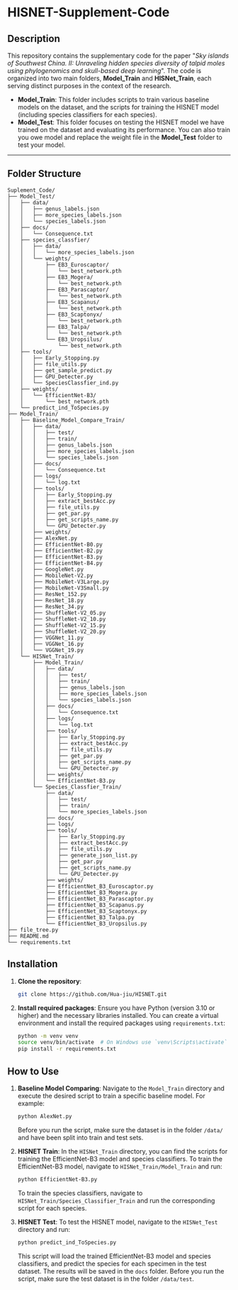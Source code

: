# HISNET-Supplement-Code

## Description

This repository contains the supplementary code for the paper "*Sky islands of Southwest China. II: Unraveling hidden species diversity of talpid moles using phylogenomics and skull-based deep learning*". The code is organized into two main folders, **Model_Train** and **HISNet_Train**, each serving distinct purposes in the context of the research.

- **Model_Train**: This folder includes scripts to train various baseline models on the dataset, and the scripts for training the HISNET model (including species classifiers for each species).
- **Model_Test**: This folder focuses on testing the HISNET model we have trained on the dataset and evaluating its performance. You can also train you owe model and replace the weight file in the **Model_Test** folder to test your model.

---

## Folder Structure
```
Suplement_Code/
├── Model_Test/
│   ├── data/
│   │   ├── genus_labels.json
│   │   ├── more_species_labels.json
│   │   └── species_labels.json
│   ├── docs/
│   │   └── Consequence.txt
│   ├── species_classfier/
│   │   ├── data/
│   │   │   └── more_species_labels.json
│   │   └── weights/
│   │       ├── EB3_Euroscaptor/
│   │       │   └── best_network.pth
│   │       ├── EB3_Mogera/
│   │       │   └── best_network.pth
│   │       ├── EB3_Parascaptor/
│   │       │   └── best_network.pth
│   │       ├── EB3_Scapanus/
│   │       │   └── best_network.pth
│   │       ├── EB3_Scaptonyx/
│   │       │   └── best_network.pth
│   │       ├── EB3_Talpa/
│   │       │   └── best_network.pth
│   │       └── EB3_Uropsilus/
│   │           └── best_network.pth
│   ├── tools/
│   │   ├── Early_Stopping.py
│   │   ├── file_utils.py
│   │   ├── get_sample_predict.py
│   │   ├── GPU_Detecter.py
│   │   └── SpeciesClassfier_ind.py
│   ├── weights/
│   │   └── EfficientNet-B3/
│   │       └── best_network.pth
│   └── predict_ind_ToSpecies.py
├── Model_Train/
│   ├── Baseline_Model_Compare_Train/
│   │   ├── data/
│   │   │   ├── test/
│   │   │   ├── train/
│   │   │   ├── genus_labels.json
│   │   │   ├── more_species_labels.json
│   │   │   └── species_labels.json
│   │   ├── docs/
│   │   │   └── Consequence.txt
│   │   ├── logs/
│   │   │   └── log.txt
│   │   ├── tools/
│   │   │   ├── Early_Stopping.py
│   │   │   ├── extract_bestAcc.py
│   │   │   ├── file_utils.py
│   │   │   ├── get_par.py
│   │   │   ├── get_scripts_name.py
│   │   │   └── GPU_Detecter.py
│   │   ├── weights/
│   │   ├── AlexNet.py
│   │   ├── EfficientNet-B0.py
│   │   ├── EfficientNet-B2.py
│   │   ├── EfficientNet-B3.py
│   │   ├── EfficientNet-B4.py
│   │   ├── GoogleNet.py
│   │   ├── MobileNet-V2.py
│   │   ├── MobileNet-V3Large.py
│   │   ├── MobileNet-V3Small.py
│   │   ├── ResNet_152.py
│   │   ├── ResNet_18.py
│   │   ├── ResNet_34.py
│   │   ├── ShuffleNet-V2_05.py
│   │   ├── ShuffleNet-V2_10.py
│   │   ├── ShuffleNet-V2_15.py
│   │   ├── ShuffleNet-V2_20.py
│   │   ├── VGGNet_11.py
│   │   ├── VGGNet_16.py
│   │   └── VGGNet_19.py
│   └── HISNet_Train/
│       ├── Model_Train/
│       │   ├── data/
│       │   │   ├── test/
│       │   │   ├── train/
│       │   │   ├── genus_labels.json
│       │   │   ├── more_species_labels.json
│       │   │   └── species_labels.json
│       │   ├── docs/
│       │   │   └── Consequence.txt
│       │   ├── logs/
│       │   │   └── log.txt
│       │   ├── tools/
│       │   │   ├── Early_Stopping.py
│       │   │   ├── extract_bestAcc.py
│       │   │   ├── file_utils.py
│       │   │   ├── get_par.py
│       │   │   ├── get_scripts_name.py
│       │   │   └── GPU_Detecter.py
│       │   ├── weights/
│       │   └── EfficientNet-B3.py
│       └── Species_Classfier_Train/
│           ├── data/
│           │   ├── test/
│           │   ├── train/
│           │   └── more_species_labels.json
│           ├── docs/
│           ├── logs/
│           ├── tools/
│           │   ├── Early_Stopping.py
│           │   ├── extract_bestAcc.py
│           │   ├── file_utils.py
│           │   ├── generate_json_list.py
│           │   ├── get_par.py
│           │   ├── get_scripts_name.py
│           │   └── GPU_Detecter.py
│           ├── weights/
│           ├── EfficientNet_B3_Euroscaptor.py
│           ├── EfficientNet_B3_Mogera.py
│           ├── EfficientNet_B3_Parascaptor.py
│           ├── EfficientNet_B3_Scapanus.py
│           ├── EfficientNet_B3_Scaptonyx.py
│           ├── EfficientNet_B3_Talpa.py
│           └── EfficientNet_B3_Uropsilus.py
├── file_tree.py
├── README.md
└── requirements.txt
```

## Installation

1. **Clone the repository**:
   ```bash
   git clone https://github.com/Hua-jiu/HISNET.git
   ```

2. **Install required packages**:
   Ensure you have Python (version 3.10 or higher) and the necessary libraries installed. You can create a virtual environment and install the required packages using `requirements.txt`:
   ```bash
   python -m venv venv
   source venv/bin/activate  # On Windows use `venv\Scripts\activate`
   pip install -r requirements.txt
   ```
## How to Use

1. **Baseline Model Comparing**:
    Navigate to the `Model_Train` directory and execute the desired script to train a specific baseline model. For example:
    ```bash
    python AlexNet.py
    ```
    Before you run the script, make sure the dataset is in the folder `/data/` and have been split into train and test sets.

2. **HISNET Train**:
    In the `HISNet_Train` directory, you can find the scripts for training the EfficientNet-B3 model and species classifiers. To train the EfficientNet-B3 model, navigate to `HISNet_Train/Model_Train` and run:
    ```bash
    python EfficientNet-B3.py
    ```
    To train the species classifiers, navigate to `HISNet_Train/Species_Classifier_Train` and run the corresponding script for each species.

3. **HISNET Test**:
    To test the HISNET model, navigate to the `HISNet_Test` directory and run:
     ```bash
     python predict_ind_ToSpecies.py
     ```
    This script will load the trained EfficientNet-B3 model and species classifiers, and predict the species for each specimen in the test dataset. The results will be saved in the `docs` folder.
    Before you run the script, make sure the test dataset is in the folder `/data/test`.
